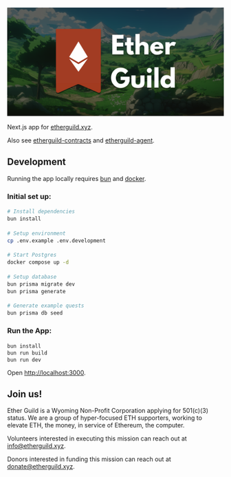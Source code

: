 ![Ether Guild](public/image/ether-guild-heading.png)

Next.js app for [etherguild.xyz](https://etherguild.xyz).

Also see
[etherguild-contracts](https://github.com/its-everdred/etherguild-protocol) and
[etherguild-agent](https://github.com/its-everdred/etherguild-agent).

## Development

Running the app locally requires [bun](https://bun.sh/docs/installation) and [docker](https://www.docker.com/get-started/).

### Initial set up:

```bash
# Install dependencies
bun install

# Setup environment
cp .env.example .env.development

# Start Postgres
docker compose up -d

# Setup database
bun prisma migrate dev
bun prisma generate

# Generate example quests
bun prisma db seed
```

### Run the App:

```
bun install
bun run build
bun run dev
```

Open [http://localhost:3000](http://localhost:3000).

## Join us!

Ether Guild is a Wyoming Non-Profit Corporation applying for 501(c)(3) status. We are a group of hyper-focused ETH supporters, working to elevate ETH, the money, in service of Ethereum, the computer.

Volunteers interested in executing this mission can reach out at [info@etherguild.xyz](mailto:info@etherguild.xyz).

Donors interested in funding this mission can reach out at [donate@etherguild.xyz](mailto:donate@etherguild.xyz).
